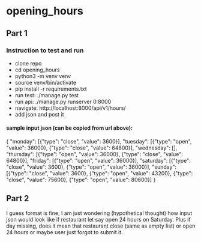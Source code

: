 # opening_hours

## Part 1
### Instruction to test and run
- clone repo
- cd opening_hours
- python3 -m venv venv
- source venv/bin/activate
- pip install -r requirements.txt
- run test: ./manage.py test
- run api: ./manage.py runserver 0:8000
- navigate: http://localhost:8000/api/v1/hours/
- add json and post it

#### sample input json (can be copied from url above):
{
    "monday": [{"type": "close", "value": 3600}],
    "tuesday": [{"type": "open", "value": 36000},
                {"type": "close", "value": 64800}],
    "wednesday": [],
    "thursday": [{"type": "open", "value": 36000},
                 {"type": "close", "value": 64800}],
    "friday": [{"type": "open", "value": 36000}],
    "saturday": [{"type": "close", "value": 3600},
                 {"type": "open", "value": 36000}],
    "sunday": [{"type": "close", "value": 3600},
               {"type": "open", "value": 43200},
               {"type": "close", "value": 75600},
               {"type": "open", "value": 80600}]
}


## Part 2
I guess format is fine, I am just wondering (hypothetical thought) how input 
json would look like if restaurant let say open 24 hours on Saturday. Plus if
day missing, does it mean that restaurant close (same as empty list) or open 24
hours or maybe user just forgot to submit it.
